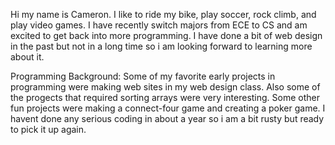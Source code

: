 Hi my name is Cameron. I like to ride my bike, play soccer, rock climb, and play video games. I have recently switch majors from ECE to CS and am excited to get back into more programming. I have done a bit of web design in the past but not in a long time so i am looking forward to learning more about it.

Programming Background:
Some of my favorite early projects in programming were making web sites in my web design class. Also some of the progects that required sorting arrays were very interesting. 
Some other fun projects were making a connect-four game and creating a poker game. I havent done any serious coding in about a year so i am a bit rusty but ready to pick it up again.
